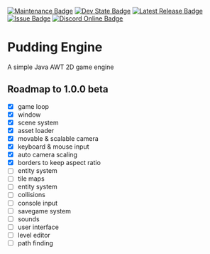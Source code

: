 [![Maintenance Badge](https://img.shields.io/maintenance/yes/2023?style=flat-square)]()
[![Dev State Badge](https://img.shields.io/badge/stage%20of%20development-alpha-red?style=flat-square)]()
[![Latest Release Badge](https://img.shields.io/badge/latest%20release-none-red?style=flat-square)]()
[![Issue Badge](https://img.shields.io/github/issues/Fridtjof-DE/PuddingEngine?style=flat-square)](https://github.com/Fridtjof-DE/PuddingEngine/issues)
[![Discord Online Badge](https://img.shields.io/discord/961799414647750717?style=flat-square)](https://discord.gg/fT6VJurHCT)

# Pudding Engine
 A simple Java AWT 2D game engine

## Roadmap to 1.0.0 beta
- [x] game loop
- [x] window
- [x] scene system
- [x] asset loader
- [x] movable & scalable camera
- [x] keyboard & mouse input
- [x] auto camera scaling
- [x] borders to keep aspect ratio
- [ ] entity system
- [ ] tile maps
- [ ] entity system
- [ ] collisions
- [ ] console input
- [ ] savegame system
- [ ] sounds
- [ ] user interface
- [ ] level editor
- [ ] path finding
